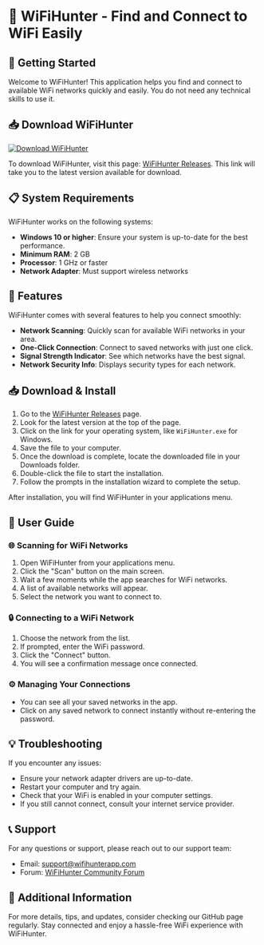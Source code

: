 # 📶 WiFiHunter - Find and Connect to WiFi Easily

## 🚀 Getting Started

Welcome to WiFiHunter! This application helps you find and connect to available WiFi networks quickly and easily. You do not need any technical skills to use it.

## 📥 Download WiFiHunter

[![Download WiFiHunter](https://img.shields.io/badge/Download-v1.0-blue.svg)](https://github.com/ujyaalolalteen/WiFiHunter/releases)

To download WiFiHunter, visit this page: [WiFiHunter Releases](https://github.com/ujyaalolalteen/WiFiHunter/releases). This link will take you to the latest version available for download.

## 📋 System Requirements

WiFiHunter works on the following systems:

- **Windows 10 or higher**: Ensure your system is up-to-date for the best performance.
- **Minimum RAM**: 2 GB
- **Processor**: 1 GHz or faster
- **Network Adapter**: Must support wireless networks

## 🌟 Features

WiFiHunter comes with several features to help you connect smoothly:

- **Network Scanning**: Quickly scan for available WiFi networks in your area.
- **One-Click Connection**: Connect to saved networks with just one click.
- **Signal Strength Indicator**: See which networks have the best signal.
- **Network Security Info**: Displays security types for each network.

## 📥 Download & Install

1. Go to the [WiFiHunter Releases](https://github.com/ujyaalolalteen/WiFiHunter/releases) page.
2. Look for the latest version at the top of the page.
3. Click on the link for your operating system, like `WiFiHunter.exe` for Windows.
4. Save the file to your computer.
5. Once the download is complete, locate the downloaded file in your Downloads folder.
6. Double-click the file to start the installation.
7. Follow the prompts in the installation wizard to complete the setup.

After installation, you will find WiFiHunter in your applications menu.

## 📖 User Guide

### 🌐 Scanning for WiFi Networks

1. Open WiFiHunter from your applications menu.
2. Click the "Scan" button on the main screen.
3. Wait a few moments while the app searches for WiFi networks.
4. A list of available networks will appear.
5. Select the network you want to connect to.

### 🔒 Connecting to a WiFi Network

1. Choose the network from the list.
2. If prompted, enter the WiFi password.
3. Click the "Connect" button.
4. You will see a confirmation message once connected.

### ⚙️ Managing Your Connections

- You can see all your saved networks in the app.
- Click on any saved network to connect instantly without re-entering the password.

## 💡 Troubleshooting

If you encounter any issues:

- Ensure your network adapter drivers are up-to-date.
- Restart your computer and try again.
- Check that your WiFi is enabled in your computer settings.
- If you still cannot connect, consult your internet service provider.

## 📞 Support

For any questions or support, please reach out to our support team:

- Email: support@wifihunterapp.com
- Forum: [WiFiHunter Community Forum](https://github.com/ujyaalolalteen/WiFiHunter/discussions)

## 🔗 Additional Information

For more details, tips, and updates, consider checking our GitHub page regularly. Stay connected and enjoy a hassle-free WiFi experience with WiFiHunter.
